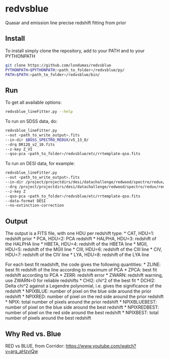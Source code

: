 # redvsblue
Quasar and emission line precise redshift fitting from prior

## Install
To install simply clone the repository, add to your PATH and
to your PYTHONPATH
```bash
git clone https://github.com/londumas/redvsblue
PYTHONPATH=$PYTHONPATH:<path_to_folder>/redvsblue/py/
PATH=$PATH:<path_to_folder>/redvsblue/bin/
```

## Run

To get all available options:
```bash
redvsblue_lineFitter.py --help
```

To run on SDSS data, do:
```bash
redvsblue_lineFitter.py
--out <path_to_write_output>.fits
--in-dir $BOSS_SPECTRO_REDUX/v5_13_0/
--drq DR12Q_v2_10.fits
--z-key Z_VI
--qso-pca <path_to_folder>/redvsblue/etc/rrtemplate-qso.fits
```

To run on DESI data, for example:

```bash
redvsblue_lineFitter.py
--out <path_to_write_output>.fits
--in-dir /project/projectdirs/desi/datachallenge/redwood/spectro/redux/redwood/spectra-64/
--drq /project/projectdirs/desi/datachallenge/redwood/spectro/redux/redwood/zcatalog-redwood-target-truth.fits
--z-key Z
--qso-pca <path_to_folder>/redvsblue/etc/rrtemplate-qso.fits
--data-format DESI
--no-extinction-correction
```

## Output

The output is a FITS file, with one HDU per redshift type:
    * CAT, HDU=1: redshift prior
    * PCA, HDU=2: PCA redshift
    * HALPHA, HDU=3: redshift of the HALPHA line
    * HBETA, HDU=4: redshift of the HBETA line
    * MGII, HDU=5: redshift of the MGII line
    * CIII, HDU=6: redshift of the CIII line
    * CIV, HDU=7: redshift of the CIV line
    * LYA, HDU=8: redshift of the LYA line

For each best fit readshift, the code gives the following quantities:
    * ZLINE: best fit redshift of the line according to maximum of PCA
    * ZPCA: best fit redshift according to PCA
    * ZERR: redshift error
    * ZWARN: redshift warning, use ZWARN=0 for reliable redshifts
    * CHI2: chi^2 of the best fit
    * DCHI2: Delta chi^2 against a Legendre polynomial, i.e. gives
    the significance of the redshift
    * NPIXBLUE: number of pixel on the blue side around the prior redshift
    * NPIXRED: number of pixel on the red side around the prior redshift
    * NPIX: total number of pixels around the prior redshift
    * NPIXBLUEBEST: number of pixel on the blue side around the best redshift
    * NPIXREDBEST: number of pixel on the red side around the best redshift
    * NPIXBEST: total number of pixels around the best redshift

## Why Red vs. Blue
RED vs BLUE, from Corridor: <https://www.youtube.com/watch?v=arg_aHzviQw>
